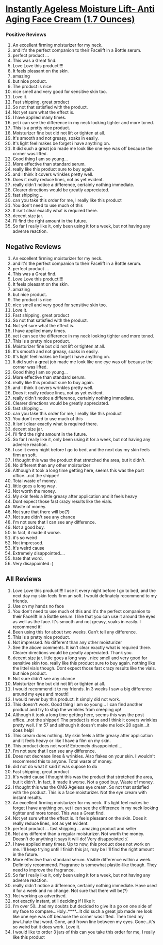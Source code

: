 # [Instantly Ageless Moisture Lift- Anti Aging Face Cream (1.7 Ounces)](https://products.checkmycream.com/products/Instantly-Ageless-Moisture-Lift-Anti-Aging-Face-Cream-(1.7-Ounces).html)

### Positive Reviews

<ol>
      <li>An excellent firming moisturizer for my neck.</li>
      <li>and it&#x27;s the perfect companion to their Facelift in a Bottle serum.</li>
      <li>perfect  product  ...</li>
      <li>This was a Great find.</li>
      <li>Love Love this product!!!!</li>
      <li>It feels pleasant on the skin.</li>
      <li>amazing  </li>
      <li>but nice product.</li>
      <li>The product is nice</li>
      <li>nice smell and very good for sensitive skin too.</li>
      <li>Love it.</li>
      <li>Fast shipping, great product</li>
      <li>So not that satisfied with the product.</li>
      <li>Not yet sure what the effect is.</li>
      <li>I have applied many times.</li>
      <li>yet i can see the difference in my neck looking tighter and more toned.  </li>
      <li>This is a pretty nice product.</li>
      <li>Moisturizer fine but did not lift or tighten at all.</li>
      <li>It&#x27;s smooth and not greasy, soaks in easily.</li>
      <li>It&#x27;s light feel makes be forget i have anything on.  </li>
      <li>It did such a great job made me look like one eye was off because the corner was lifted.  </li>
      <li>Good thing I am so young...</li>
      <li>More effective than standard serum.  </li>
      <li>really like this product sure to buy again.</li>
      <li>and I think it covers wrinkles pretty well.</li>
      <li>Does it really reduce lines, not as yet evident.</li>
      <li>really didn&#x27;t notice a difference, certainly nothing immediate.</li>
      <li>Clearer directions would be greatly appreciated.  </li>
      <li>fast  shipping ...  </li>
      <li>can you take this order for me, I really like this product</li>
      <li>You don&#x27;t need to use much of this</li>
      <li>It isn&#x27;t clear exactly what is required there.  </li>
      <li>decent size jar.</li>
      <li>I&#x27;ll find the right amount  in the future.</li>
      <li>So far I really like it, only been using it for a week, but not having any adverse reaction.</li>
</ol>


<h2>Negative Reviews</h2>
<ol>
<li> An excellent firming moisturizer for my neck.</li>
<li> and it&#x27;s the perfect companion to their Facelift in a Bottle serum.</li>
<li> perfect  product  ...</li>
<li> This was a Great find.</li>
<li> Love Love this product!!!!</li>
<li> It feels pleasant on the skin.</li>
<li> amazing  </li>
<li> but nice product.</li>
<li> The product is nice</li>
<li> nice smell and very good for sensitive skin too.</li>
<li> Love it.</li>
<li> Fast shipping, great product</li>
<li> So not that satisfied with the product.</li>
<li> Not yet sure what the effect is.</li>
<li> I have applied many times.</li>
<li> yet i can see the difference in my neck looking tighter and more toned.  </li>
<li> This is a pretty nice product.</li>
<li> Moisturizer fine but did not lift or tighten at all.</li>
<li> It&#x27;s smooth and not greasy, soaks in easily.</li>
<li> It&#x27;s light feel makes be forget i have anything on.  </li>
<li> It did such a great job made me look like one eye was off because the corner was lifted.  </li>
<li> Good thing I am so young...</li>
<li> More effective than standard serum.  </li>
<li> really like this product sure to buy again.</li>
<li> and I think it covers wrinkles pretty well.</li>
<li> Does it really reduce lines, not as yet evident.</li>
<li> really didn&#x27;t notice a difference, certainly nothing immediate.</li>
<li> Clearer directions would be greatly appreciated.  </li>
<li> fast  shipping ...  </li>
<li> can you take this order for me, I really like this product</li>
<li> You don&#x27;t need to use much of this</li>
<li> It isn&#x27;t clear exactly what is required there.  </li>
<li> decent size jar.</li>
<li> I&#x27;ll find the right amount  in the future.</li>
<li> So far I really like it, only been using it for a week, but not having any adverse reaction.</li>
<li> I use it every night before I go to bed, and the next day my skin feels firm an soft.</li>
<li> I thought this was the product that stretched the area, but it didn&#x27;t.</li>
<li> No different than any other moisturizer</li>
<li> Although it took a long time getting here, seems this was the post office...not the shipper!  </li>
<li> Total waste of money.</li>
<li> little goes a long way .</li>
<li> Not worth the money.  </li>
<li> My skin feels a little greasy after application and it feels heavy</li>
<li> Dont expect those fast crazy results like the vials.</li>
<li> Waste of money.</li>
<li> Not sure that there will be(?)</li>
<li> Not sure didn&#x27;t see any chance</li>
<li> I&#x27;m not sure that I can see any difference.</li>
<li> Not a good buy.</li>
<li> In fact, it made it worse.</li>
<li> it&#x27;s so weird</li>
<li> Not impressed.</li>
<li> It&#x27;s weird cause</li>
<li> Extremely disappointed....</li>
<li> hate that word.  </li>
<li> Very disappointed  :(</li>
</ol>

<h2>All Reviews</h2>

<ol>
    <li> Love Love this product!!!! I use it every night before I go to bed, and the next day my skin feels firm an soft. I would definately recommend to my friends.</li>
    <li> Use on my hands no face</li>
    <li> You don&#x27;t need to use much of this and it&#x27;s the perfect companion to their Facelift in a Bottle serum. I like that you can use it around the eyes as well as the face. It&#x27;s smooth and not greasy, soaks in easily. I recommend it!</li>
    <li> Been using this for about two weeks.  Can&#x27;t tell any difference.</li>
    <li> This is a pretty nice product.</li>
    <li> Not impressed. No different than any other moisturizer</li>
    <li> See the above comments. It isn&#x27;t clear exactly what is required there.  Clearer directions would be greatly appreciated.  Thank you.</li>
    <li> decent size jar. little goes a long way . nice smell and very good for sensitive skin too. really like this product sure to buy again. nothing like the littel vials though. Dont expect those fast crazy results like the vials. but nice product.</li>
    <li> Not sure didn&#x27;t see any chance</li>
    <li> Moisturizer fine but did not lift or tighten at all.</li>
    <li> I would recommend it to my friends.  In 3 weeks I saw a big difference around my eyes and mouth!</li>
    <li> I would never buy this product. It simply did not work.</li>
    <li> This doesn&#x27;t work. Good thing I am so young... I can find another product and try to stop the wrinkles from creeping up!</li>
    <li> Although it took a long time getting here, seems this was the post office...not the shipper!  The product is nice and I think it covers wrinkles pretty well. I&#x27;m 57 and although it doesn&#x27;t make me look 20 again...it does help!</li>
    <li> This cream does nothing. My skin feels a little greasy after application and it feels heavy or like I have a film on my skin.</li>
    <li> This product does not work! Extremely disappointed....</li>
    <li> I&#x27;m not sure that I can see any difference.</li>
    <li> Does not decrease lines &amp; wrinkles.  Also flakes on your skin.  I wouldn&#x27;t recommend this to anyone.  Total waste of money.</li>
    <li> did not do what it said it was supose to do</li>
    <li> Fast shipping, great product</li>
    <li> It&#x27;s weird cause I thought this was the product that stretched the area, but it didn&#x27;t. In fact, it made it worse. Not a good buy. Waste of money.</li>
    <li> I thought this was the OMG Ageless eye cream. So not that satisfied with the product. This is a face moisturizer. Not the eye cream with instant results.</li>
    <li> An excellent firming moisturizer for my neck. It&#x27;s light feel makes be forget i have anything on.  yet i can see the difference in my neck looking tighter and more toned.  This was a Great find.</li>
    <li> Not yet sure what the effect is. It feels pleasant on the skin. Does it really reduce lines, not as yet evident.</li>
    <li> perfect  product  ... fast  shipping ...  amazing  product  and  seller</li>
    <li> Not any different than a regular moisturizer. Not worth the money.  Doesn&#x27;t do anything it says it will do!  Very disappointed  :(</li>
    <li> I have applied many times. Up to now, this product does not work on me. I&#x27;ll keep trying until I finish this jar,  may be I&#x27;ll find the right amount  in the future.</li>
    <li> More effective than standard serum.  Visible difference within a week.  Definitely recommend.  Fragrance is somewhat plastic-like though.  They need to improve the fragrance.</li>
    <li> So far I really like it, only been using it for a week, but not having any adverse reaction.</li>
    <li> really didn&#x27;t notice a difference, certainly nothing immediate. Have used it for a week and no change. Not sure that there will be(?)</li>
    <li> Not working as advertised.</li>
    <li> not exactly instant, still deciding if I like it</li>
    <li> I&#x27;m over 50...had my doubts but decided to give it a go on one side of my face to compare...Holy..****...It did such a great job made me look like one eye was off because the corner was lifted.  Then tried my jowl..hate that word.  Gone, and frown line between my eyes.  Gone...it&#x27;s so weird but it does work.  Love it.</li>
    <li> I would like to order  3 jars of this can you take this order for me, I really like this product</li>
</ol>




